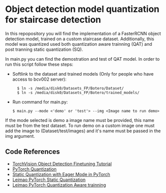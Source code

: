 # Object detection model quantization for staircase detection
In this repopository you will find the implementation of a FasterRCNN object detection model, trained on a custom staircase dataset. Additionally, this model was quantized used both quantization aware trainning (QAT) and post tranning static quantization (SQ).

In main.py you can find the demostration and test of QAT model. In order to run this script follow these steps:
* Softlink to the dataset and trained models (Only for people who have access to bcv002 server):
  ```
    $ ln -s /media/disk0/Datasets_FP/Botero/Dataset/
    $ ln -s /media/disk0/Datasets_FP/Botero/trained_models/
  ```

* Run command for main.py:
  ```
  $ main.py --mode <'demo' or 'test'> --img <Image name to run demo>
  ```
If the mode selected is demo a image name must be provided, this name must be from the test dataset. To run demo on a custom image one must add the image to (Dataset/test/images) and it's name must be passed in the img argument.


## Code References 
* [TorchVision Object Detection Finetuning Tutorial](https://pytorch.org/tutorials/intermediate/torchvision_tutorial.html)
* [PyTorch Quantization](https://pytorch.org/docs/stable/quantization.html)
* [Static Quantization with Eager Mode in PyTorch](https://tutorials.pytorch.kr/advanced/static_quantization_tutorial.html)
* [Leimao PyTorch Static Quantization](https://leimao.github.io/blog/PyTorch-Static-Quantization/)
* [Leimao PyTorch Quantization Aware trainning](https://leimao.github.io/blog/PyTorch-Quantization-Aware-Training/)